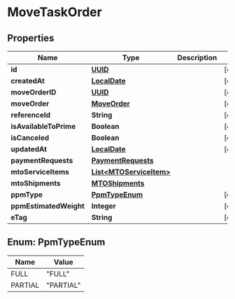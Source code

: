 
# MoveTaskOrder

## Properties
Name | Type | Description | Notes
------------ | ------------- | ------------- | -------------
**id** | [**UUID**](UUID.md) |  |  [optional]
**createdAt** | [**LocalDate**](LocalDate.md) |  |  [optional]
**moveOrderID** | [**UUID**](UUID.md) |  |  [optional]
**moveOrder** | [**MoveOrder**](MoveOrder.md) |  |  [optional]
**referenceId** | **String** |  |  [optional]
**isAvailableToPrime** | **Boolean** |  |  [optional]
**isCanceled** | **Boolean** |  |  [optional]
**updatedAt** | [**LocalDate**](LocalDate.md) |  |  [optional]
**paymentRequests** | [**PaymentRequests**](PaymentRequests.md) |  | 
**mtoServiceItems** | [**List&lt;MTOServiceItem&gt;**](MTOServiceItem.md) |  | 
**mtoShipments** | [**MTOShipments**](MTOShipments.md) |  | 
**ppmType** | [**PpmTypeEnum**](#PpmTypeEnum) |  |  [optional]
**ppmEstimatedWeight** | **Integer** |  |  [optional]
**eTag** | **String** |  |  [optional]


<a name="PpmTypeEnum"></a>
## Enum: PpmTypeEnum
Name | Value
---- | -----
FULL | &quot;FULL&quot;
PARTIAL | &quot;PARTIAL&quot;




